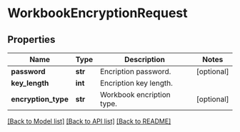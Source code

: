 # WorkbookEncryptionRequest

## Properties
Name | Type | Description | Notes
------------ | ------------- | ------------- | -------------
**password** | **str** | Encription password. | [optional] 
**key_length** | **int** | Encription key length. | 
**encryption_type** | **str** | Workbook encription type. | [optional] 

[[Back to Model list]](../README.md#documentation-for-models) [[Back to API list]](../README.md#documentation-for-api-endpoints) [[Back to README]](../README.md)


